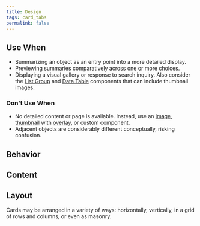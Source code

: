 ```yaml
---
title: Design
tags: card_tabs
permalink: false
---
```


## Use When

- Summarizing an object as an entry point into a more detailed display.
- Previewing summaries comparatively across one or more choices.
- Displaying a visual gallery or response to search inquiry. Also consider the [List Group](/components/list-group/) and [Data Table](/components/data-table/) components that can include thumbnail images.

### Don't Use When

- No detailed content or page is available. Instead, use an [image](/components/image/), [thumbnail](/components/thumbnail/) with [overlay](/components/overlay/), or custom component.
- Adjacent objects are considerably different conceptually, risking confusion.

## Behavior

<esds-do-dont>
  <esds-do
    caption="Limit to no more than two buttons in the action slot, with only one as a primary button."
    src="/images/card/do-dont/behavior-do-2.png"
  ></esds-do>
  <esds-dont
    caption="Include more than two buttons or more than one primary button in the action slot."
    src="/images/card/do-dont/behavior-dont-2.png"
  ></esds-dont>
</esds-do-dont>

<esds-do-dont>
  <esds-do
    caption="Disable card clickability when an actions slot is non-empty."
    src="/images/card/do-dont/behavior-do-3.png"
  ></esds-do>
  <esds-dont
    caption="Enable an entire card to be clickable when an actions slot is nonempty."
    src="/images/card/do-dont/behavior-dont-3.png"
  ></esds-dont>
</esds-do-dont>

## Content

<esds-do-dont>
  <esds-do
    caption="Limit metadata, title, and description to one, two and three lines, respectively."
    src="/images/card/do-dont/editorial-do-1.png"
  ></esds-do>
  <esds-dont
    caption="Include long text passages for metadata, title, or description fields."
    src="/images/card/do-dont/editorial-dont-1.png"
  ></esds-dont>
</esds-do-dont>

## Layout

Cards may be arranged in a variety of ways: horizontally, vertically, in a grid of rows and columns, or even as masonry.

<esds-do-dont>
  <esds-do
    caption="Maintain consistent height and width of all cards when arranged in a non-masonry grid."
    src="/images/card/do-dont/layout-do-1.png"
  ></esds-do>
  <esds-do
    caption="Layout cards in masonry arrangements, maintaining consistent vertical and horizontal gutters. (Not yet supported via code)"
    src="/images/card/do-dont/layout-do-2.png"
  ></esds-do>
</esds-do-dont>

